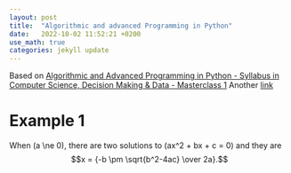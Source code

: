 ```yaml
---
layout: post
title:  "Algorithmic and advanced Programming in Python"
date:   2022-10-02 11:52:21 +0200
use_math: true
categories: jekyll update
---
```

Based on [Algorithmic and Advanced Programming in Python - Syllabus in Computer Science, Decision Making & Data - Masterclass 1][1]
Another [link](https://papers.ssrn.com/sol3/Data_Integrity_Notice.cfm?abid=3953589)


# Example 1 
When \(a \ne 0\), there are two solutions to \(ax^2 + bx + c = 0\) and they are
$$x = {-b \pm \sqrt{b^2-4ac} \over 2a}.$$


[1]: https://papers.ssrn.com/sol3/Data_Integrity_Notice.cfm?abid=3953589